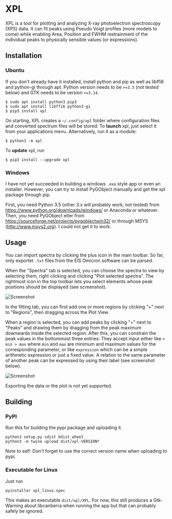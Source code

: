 # XPL

XPL is a tool for plotting and analyzing X-ray photoelectron spectroscopy (XPS) data. It can fit peaks using Pseudo Voigt profiles (more models to come) while enabling Area, Position and FWHM restrainment of the individual peaks to physically sensible values (or expressions).


## Installation
### Ubuntu

If you don't already have it installed, install python and pip as well as libffi6 and python-gi through apt. Python version needs to be `>=3.5` (not tested below) and GTK needs to be version `>=3.14`.

```shell
$ sudo apt install python3 pip3
$ sudo apt install libffi6 python3-gi
$ pip3 install xpl
```

On starting, XPL creates a `~/.config/xpl` folder where configuration files and converted spectrum files will be stored. To **launch** xpl, just select it from your applications menu. Alternatively, run it as a module:

```shell
$ python3 -m xpl
```

To **update** xpl, run

```shell
$ pip3 install --upgrade xpl
```

### Windows

I have not yet succeeded in building a windows `.exe` style app or even an installer. However, you can try to install PyGObject manually and get the xpl package through pip.

First, you need Python 3.5 (other 3.x will probably work, not tested) from https://www.python.org/downloads/windows/ or Anaconda or whatever. Then, you need PyGObject eiter from https://sourceforge.net/projects/pygobjectwin32/ or through MSYS (http://www.msys2.org). I could not get it to work.

<!---
Download the x86_64 installer from http://www.msys2.org/. The instructions are shown on the website, here it is in short form: Follow the installer, then in the MSYS console type `pacman -Syu` and `pacman -Su`. If you encounter a warning, just close the MSYS console and try again.

In the MSYS console, run

```
pacman -S mingw-w64-i686-gtk3 mingw-w64-i686-python3-gobject
```
--->

## Usage

You can import spectra by clicking the plus icon in the main toolbar. So far, only exportet `.txt` files from the EIS Omicron software can be parsed.

When the "Spectra" tab is selected, you can choose the spectra to view by selecting them, right clicking and clicking "Plot selected spectra". The rightmost icon in the top toolbar lets you select elements whose peak positions should be displayed (see screenshot).

![Screenshot](doc/demo_atomlib.png "Matching peaks")

In the fitting tab, you can first add one or more regions by clicking "+" next to "Regions", then dragging across the Plot View. 

When a region is selected, you can add peaks by clicking "+" next to "Peaks" and drawing them by dragging from the peak maximum downwards inside the selected region. After this, you can constrain the peak values in the bottommost three entries: They accept input either like `< min > max` where `min` and `max` are minimum and maximum values for the corresponding parameter, or like `expression` which can be a simple arithmetic expression or just a fixed value. A relation to the same parameter of another peak can be expressed by using their label (see screenshot below).

![Screenshot](doc/demo_fitting.png "Fitting Ag3d peaks")

Exporting the data or the plot is not yet supported.

## Building
### PyPI

Run this for building the pypi package and uploading it.

```shell
python3 setup.py sdist bdist_wheel
python3 -m twine upload dist/xpl-VERSION*
```

Note to self: Don't forget to use the correct version name when uploading to pypi.

### Executable for Linux

Just run

```shell
pyinstaller xpl_linux.spec
```

This makes an executable `dist/xpl/XPL`. For now, this still produces a Gtk-Warning about libcanberra when running the app but that can probably safely be ignored.